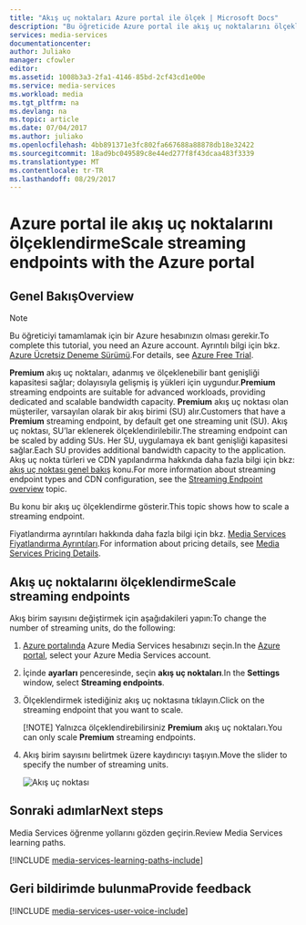```yaml
---
title: "Akış uç noktaları Azure portal ile ölçek | Microsoft Docs"
description: "Bu öğreticide Azure portal ile akış uç noktalarını ölçeklendirme adımları açıklanmaktadır."
services: media-services
documentationcenter: 
author: Juliako
manager: cfowler
editor: 
ms.assetid: 1008b3a3-2fa1-4146-85bd-2cf43cd1e00e
ms.service: media-services
ms.workload: media
ms.tgt_pltfrm: na
ms.devlang: na
ms.topic: article
ms.date: 07/04/2017
ms.author: juliako
ms.openlocfilehash: 4bb891371e3fc802fa667688a88878db18e32422
ms.sourcegitcommit: 18ad9bc049589c8e44ed277f8f43dcaa483f3339
ms.translationtype: MT
ms.contentlocale: tr-TR
ms.lasthandoff: 08/29/2017
---
```

# <a name="scale-streaming-endpoints-with-the-azure-portal"></a><span data-ttu-id="bd33c-103">Azure portal ile akış uç noktalarını ölçeklendirme</span><span class="sxs-lookup"><span data-stu-id="bd33c-103">Scale streaming endpoints with the Azure portal</span></span>
## <a name="overview"></a><span data-ttu-id="bd33c-104">Genel Bakış</span><span class="sxs-lookup"><span data-stu-id="bd33c-104">Overview</span></span>

> [!NOTE]
> <span data-ttu-id="bd33c-105">Bu öğreticiyi tamamlamak için bir Azure hesabınızın olması gerekir.</span><span class="sxs-lookup"><span data-stu-id="bd33c-105">To complete this tutorial, you need an Azure account.</span></span> <span data-ttu-id="bd33c-106">Ayrıntılı bilgi için bkz. [Azure Ücretsiz Deneme Sürümü](https://azure.microsoft.com/pricing/free-trial/).</span><span class="sxs-lookup"><span data-stu-id="bd33c-106">For details, see [Azure Free Trial](https://azure.microsoft.com/pricing/free-trial/).</span></span> 
> 
> 

<span data-ttu-id="bd33c-107">**Premium** akış uç noktaları, adanmış ve ölçeklenebilir bant genişliği kapasitesi sağlar; dolayısıyla gelişmiş iş yükleri için uygundur.</span><span class="sxs-lookup"><span data-stu-id="bd33c-107">**Premium** streaming endpoints are suitable for advanced workloads, providing dedicated and scalable bandwidth capacity.</span></span> <span data-ttu-id="bd33c-108">**Premium** akış uç noktası olan müşteriler, varsayılan olarak bir akış birimi (SU) alır.</span><span class="sxs-lookup"><span data-stu-id="bd33c-108">Customers that have a **Premium** streaming endpoint, by default get one streaming unit (SU).</span></span> <span data-ttu-id="bd33c-109">Akış uç noktası, SU’lar eklenerek ölçeklendirilebilir.</span><span class="sxs-lookup"><span data-stu-id="bd33c-109">The streaming endpoint can be scaled by adding SUs.</span></span> <span data-ttu-id="bd33c-110">Her SU, uygulamaya ek bant genişliği kapasitesi sağlar.</span><span class="sxs-lookup"><span data-stu-id="bd33c-110">Each SU provides additional bandwidth capacity to the application.</span></span> <span data-ttu-id="bd33c-111">Akış uç nokta türleri ve CDN yapılandırma hakkında daha fazla bilgi için bkz: [akış uç noktası genel bakış](media-services-portal-manage-streaming-endpoints.md) konu.</span><span class="sxs-lookup"><span data-stu-id="bd33c-111">For more information about streaming endpoint types and CDN configuration, see the [Streaming Endpoint overview](media-services-portal-manage-streaming-endpoints.md) topic.</span></span>
 
<span data-ttu-id="bd33c-112">Bu konu bir akış uç ölçeklendirme gösterir.</span><span class="sxs-lookup"><span data-stu-id="bd33c-112">This topic shows how to scale a streaming endpoint.</span></span>

<span data-ttu-id="bd33c-113">Fiyatlandırma ayrıntıları hakkında daha fazla bilgi için bkz. [Media Services Fiyatlandırma Ayrıntıları](http://go.microsoft.com/fwlink/?LinkId=275107).</span><span class="sxs-lookup"><span data-stu-id="bd33c-113">For information about pricing details, see [Media Services Pricing Details](http://go.microsoft.com/fwlink/?LinkId=275107).</span></span>

## <a name="scale-streaming-endpoints"></a><span data-ttu-id="bd33c-114">Akış uç noktalarını ölçeklendirme</span><span class="sxs-lookup"><span data-stu-id="bd33c-114">Scale streaming endpoints</span></span>

<span data-ttu-id="bd33c-115">Akış birim sayısını değiştirmek için aşağıdakileri yapın:</span><span class="sxs-lookup"><span data-stu-id="bd33c-115">To change the number of streaming units, do the following:</span></span>

1. <span data-ttu-id="bd33c-116">[Azure portalında](https://portal.azure.com/) Azure Media Services hesabınızı seçin.</span><span class="sxs-lookup"><span data-stu-id="bd33c-116">In the [Azure portal](https://portal.azure.com/), select your Azure Media Services account.</span></span>
2. <span data-ttu-id="bd33c-117">İçinde **ayarları** penceresinde, seçin **akış uç noktaları**.</span><span class="sxs-lookup"><span data-stu-id="bd33c-117">In the **Settings** window, select **Streaming endpoints**.</span></span>
3. <span data-ttu-id="bd33c-118">Ölçeklendirmek istediğiniz akış uç noktasına tıklayın.</span><span class="sxs-lookup"><span data-stu-id="bd33c-118">Click on the streaming endpoint that you want to scale.</span></span> 

    [!NOTE] <span data-ttu-id="bd33c-119">Yalnızca ölçeklendirebilirsiniz **Premium** akış uç noktaları.</span><span class="sxs-lookup"><span data-stu-id="bd33c-119">You can only scale **Premium** streaming endpoints.</span></span>

4. <span data-ttu-id="bd33c-120">Akış birim sayısını belirtmek üzere kaydırıcıyı taşıyın.</span><span class="sxs-lookup"><span data-stu-id="bd33c-120">Move the slider to specify the number of streaming units.</span></span>

    ![Akış uç noktası](./media/media-services-portal-manage-streaming-endpoints/media-services-manage-streaming-endpoints3.png)

## <a name="next-steps"></a><span data-ttu-id="bd33c-122">Sonraki adımlar</span><span class="sxs-lookup"><span data-stu-id="bd33c-122">Next steps</span></span>
<span data-ttu-id="bd33c-123">Media Services öğrenme yollarını gözden geçirin.</span><span class="sxs-lookup"><span data-stu-id="bd33c-123">Review Media Services learning paths.</span></span>

[!INCLUDE [media-services-learning-paths-include](../../includes/media-services-learning-paths-include.md)]

## <a name="provide-feedback"></a><span data-ttu-id="bd33c-124">Geri bildirimde bulunma</span><span class="sxs-lookup"><span data-stu-id="bd33c-124">Provide feedback</span></span>
[!INCLUDE [media-services-user-voice-include](../../includes/media-services-user-voice-include.md)]

